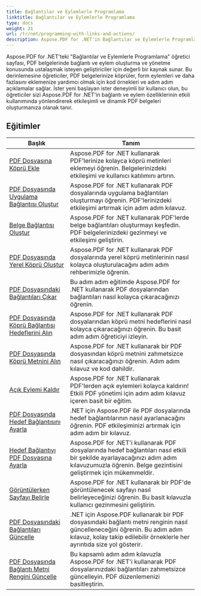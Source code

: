 ```yaml
---
title: Bağlantılar ve Eylemlerle Programlama
linktitle: Bağlantılar ve Eylemlerle Programlama
type: docs
weight: 21
url: /tr/net/programming-with-links-and-actions/
description: Aspose.PDF for .NET'in Bağlantılar ve Eylemlerle Programlama eğitimleri, PDF belgelerinde etkileşimli bağlantılar oluşturma ve yönetme konusunda ustalaşmak için kapsamlı bir kaynaktır.
---
```

Aspose.PDF for .NET'teki "Bağlantılar ve Eylemlerle Programlama" öğretici sayfası, PDF belgelerinde bağlantı ve eylem oluşturma ve yönetme konusunda ustalaşmak isteyen geliştiriciler için değerli bir kaynak sunar. Bu derinlemesine öğreticiler, PDF belgelerinize köprüler, form eylemleri ve daha fazlasını eklemenize yardımcı olmak için kod örnekleri ve adım adım açıklamalar sağlar. İster yeni başlayan ister deneyimli bir kullanıcı olun, bu öğreticiler sizi Aspose.PDF for .NET'in bağlantı ve eylem özelliklerinin etkili kullanımında yönlendirerek etkileşimli ve dinamik PDF belgeleri oluşturmanıza olanak tanır.

## Eğitimler
| Başlık | Tanım |
| --- | --- | 
| [PDF Dosyasına Köprü Ekle](./add-hyperlink/) | Aspose.PDF for .NET kullanarak PDF'lerinize kolayca köprü metinleri eklemeyi öğrenin. Belgelerinizdeki etkileşimi ve kullanıcı katılımını artırın. |  
| [PDF Dosyasında Uygulama Bağlantısı Oluştur](./create-application-link/) | Aspose.PDF for .NET kullanarak PDF dosyalarında uygulama bağlantıları oluşturmayı öğrenin. PDF'lerinizdeki etkileşimi artırmak için adım adım kılavuz. |  
| [Belge Bağlantısı Oluştur](./create-document-link/) | Aspose.PDF for .NET kullanarak PDF'lerde belge bağlantıları oluşturmayı keşfedin. PDF belgelerinizdeki gezinmeyi ve etkileşimi geliştirin. |  
| [PDF Dosyasında Yerel Köprü Oluştur](./create-local-hyperlink/) | Aspose.PDF for .NET kullanarak PDF dosyalarında yerel köprü metinlerinin nasıl kolayca oluşturulacağını adım adım rehberimizle öğrenin. |  
| [PDF Dosyasındaki Bağlantıları Çıkar](./extract-links/) | Bu adım adım eğitimde Aspose.PDF for .NET kullanarak PDF dosyalarından bağlantıları nasıl kolayca çıkaracağınızı öğrenin. |  
| [PDF Dosyasında Köprü Bağlantısı Hedeflerini Alın](./get-hyperlink-destinations/) | Aspose.PDF for .NET kullanarak PDF dosyalarından köprü metni hedeflerini nasıl kolayca çıkaracağınızı öğrenin. Bu basit adım adım öğreticiyi izleyin. |  
| [PDF Dosyasında Köprü Metnini Alın](./get-hyperlink-text/) | Aspose.PDF for .NET kullanarak bir PDF dosyasından köprü metnini zahmetsizce nasıl çıkaracağınızı öğrenin. Adım adım kılavuz ve kod dahildir. |  
| [Açık Eylemi Kaldır](./remove-open-action/) | Aspose.PDF for .NET kullanarak PDF'lerden açık eylemleri kolayca kaldırın! Etkili PDF yönetimi için adım adım kılavuz içeren basit bir eğitim. |  
| [PDF Dosyasında Hedef Bağlantısını Ayarla](./set-destination-link/) | .NET için Aspose.PDF ile PDF dosyalarında hedef bağlantılarının nasıl ayarlanacağını öğrenin. PDF etkileşiminizi artırmak için adım adım bir kılavuz. |  
| [Hedef Bağlantıyı PDF Dosyasına Ayarla](./set-target-link/) | Aspose.PDF for .NET'i kullanarak PDF dosyalarında hedef bağlantıları nasıl etkili bir şekilde ayarlayacağınızı adım adım kılavuzumuzla öğrenin. Belge gezintisini geliştirmek için mükemmeldir. |  
| [Görüntülerken Sayfayı Belirle](./specify-page-when-viewing/) | Aspose.PDF for .NET kullanarak bir PDF'de görüntülenecek sayfayı nasıl belirleyeceğinizi öğrenin. Bu basit kılavuzla kullanıcı gezinmesini geliştirin. |  
| [PDF Dosyasındaki Bağlantıları Güncelle](./update-links/) | .NET için Aspose.PDF kullanarak bir PDF dosyasındaki bağlantı metni renginin nasıl güncelleneceğini öğrenin. Bu adım adım kılavuz, kolay takip edilebilir örneklerle her ayrıntıda size yol gösterir. |  
| [PDF Dosyasında Bağlantı Metni Rengini Güncelle](./update-link-text-color/) | Bu kapsamlı adım adım kılavuzla Aspose.PDF for .NET'i kullanarak PDF dosyalarınızdaki bağlantıları zahmetsizce güncelleyin. PDF düzenlemenizi basitleştirin. |  